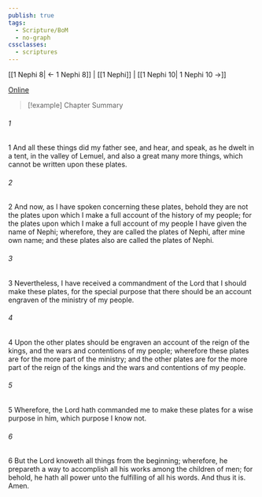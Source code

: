 ```yaml
---
publish: true
tags:
  - Scripture/BoM
  - no-graph
cssclasses:
  - scriptures
---
```

[[1 Nephi 8| ← 1 Nephi 8]] | [[1 Nephi]] | [[1 Nephi 10| 1 Nephi 10 →]]

[Online](https://churchofjesuschrist.org/study/scriptures/bofm/1-ne/9?lang=eng)

>[!example] Chapter Summary
>
###### 1
1 And all these things did my father see, and hear, and speak, as he dwelt in a tent, in the valley of Lemuel, and also a great many more things, which cannot be written upon these plates.
###### 2
2 And now, as I have spoken concerning these plates, behold they are not the plates upon which I make a full account of the history of my people; for the plates upon which I make a full account of my people I have given the name of Nephi; wherefore, they are called the plates of Nephi, after mine own name; and these plates also are called the plates of Nephi.
###### 3
3 Nevertheless, I have received a commandment of the Lord that I should make these plates, for the special purpose that there should be an account engraven of the ministry of my people.
###### 4
4 Upon the other plates should be engraven an account of the reign of the kings, and the wars and contentions of my people; wherefore these plates are for the more part of the ministry; and the other plates are for the more part of the reign of the kings and the wars and contentions of my people.
###### 5
5 Wherefore, the Lord hath commanded me to make these plates for a wise purpose in him, which purpose I know not.
###### 6
6 But the Lord knoweth all things from the beginning; wherefore, he prepareth a way to accomplish all his works among the children of men; for behold, he hath all power unto the fulfilling of all his words. And thus it is. Amen.



